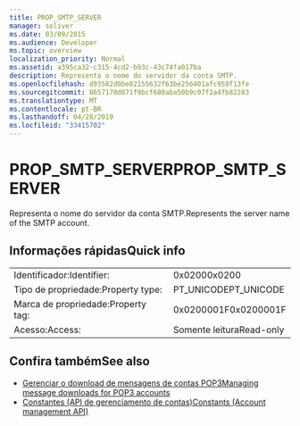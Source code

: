 ```yaml
---
title: PROP_SMTP_SERVER
manager: soliver
ms.date: 03/09/2015
ms.audience: Developer
ms.topic: overview
localization_priority: Normal
ms.assetid: a395ca32-c315-4cd2-b93c-43c74fa017ba
description: Representa o nome do servidor da conta SMTP.
ms.openlocfilehash: d93582d0be02155632f63be256401afc959f13fe
ms.sourcegitcommit: 8657170d071f9bcf680aba50b9c07f2a4fb82283
ms.translationtype: MT
ms.contentlocale: pt-BR
ms.lasthandoff: 04/28/2019
ms.locfileid: "33415702"
---
```

# <a name="propsmtpserver"></a><span data-ttu-id="609ce-103">PROP_SMTP_SERVER</span><span class="sxs-lookup"><span data-stu-id="609ce-103">PROP_SMTP_SERVER</span></span>

<span data-ttu-id="609ce-104">Representa o nome do servidor da conta SMTP.</span><span class="sxs-lookup"><span data-stu-id="609ce-104">Represents the server name of the SMTP account.</span></span>
  
## <a name="quick-info"></a><span data-ttu-id="609ce-105">Informações rápidas</span><span class="sxs-lookup"><span data-stu-id="609ce-105">Quick info</span></span>

|||
|:-----|:-----|
|<span data-ttu-id="609ce-106">Identificador:</span><span class="sxs-lookup"><span data-stu-id="609ce-106">Identifier:</span></span>  <br/> |<span data-ttu-id="609ce-107">0x0200</span><span class="sxs-lookup"><span data-stu-id="609ce-107">0x0200</span></span>  <br/> |
|<span data-ttu-id="609ce-108">Tipo de propriedade:</span><span class="sxs-lookup"><span data-stu-id="609ce-108">Property type:</span></span>  <br/> |<span data-ttu-id="609ce-109">PT_UNICODE</span><span class="sxs-lookup"><span data-stu-id="609ce-109">PT_UNICODE</span></span>  <br/> |
|<span data-ttu-id="609ce-110">Marca de propriedade:</span><span class="sxs-lookup"><span data-stu-id="609ce-110">Property tag:</span></span>  <br/> |<span data-ttu-id="609ce-111">0x0200001F</span><span class="sxs-lookup"><span data-stu-id="609ce-111">0x0200001F</span></span>  <br/> |
|<span data-ttu-id="609ce-112">Acesso:</span><span class="sxs-lookup"><span data-stu-id="609ce-112">Access:</span></span>  <br/> |<span data-ttu-id="609ce-113">Somente leitura</span><span class="sxs-lookup"><span data-stu-id="609ce-113">Read-only</span></span>  <br/> |
   
## <a name="see-also"></a><span data-ttu-id="609ce-114">Confira também</span><span class="sxs-lookup"><span data-stu-id="609ce-114">See also</span></span>

- [<span data-ttu-id="609ce-115">Gerenciar o download de mensagens de contas POP3</span><span class="sxs-lookup"><span data-stu-id="609ce-115">Managing message downloads for POP3 accounts</span></span>](managing-message-downloads-for-pop3-accounts.md) 
- [<span data-ttu-id="609ce-116">Constantes (API de gerenciamento de contas)</span><span class="sxs-lookup"><span data-stu-id="609ce-116">Constants (Account management API)</span></span>](constants-account-management-api.md)

